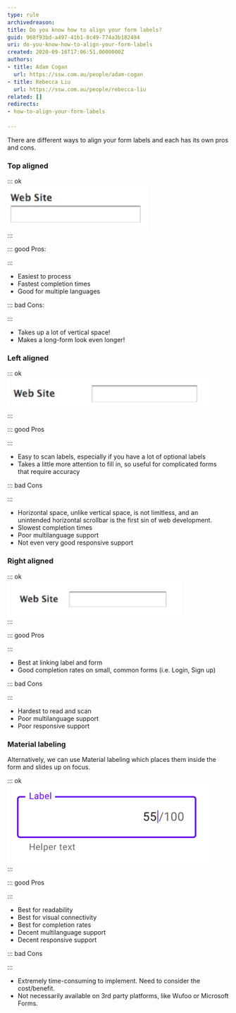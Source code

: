 ```yaml
---
type: rule
archivedreason: 
title: Do you know how to align your form labels?
guid: 968f93bd-a497-41b1-8c49-774a3b182494
uri: do-you-know-how-to-align-your-form-labels
created: 2020-09-16T17:06:51.0000000Z
authors:
- title: Adam Cogan
  url: https://ssw.com.au/people/adam-cogan
- title: Rebecca Liu
  url: https://ssw.com.au/people/rebecca-liu
related: []
redirects:
- how-to-align-your-form-labels

---
```


There are different ways to align your form labels and each has its own pros and cons.

<!--endintro-->

### Top aligned

::: ok  
![](label-top-aligned.png)  
:::

::: good
Pros:

:::



* Easiest to process
* Fastest completion times
* Good for multiple languages


::: bad
Cons:

:::

* Takes up a lot of vertical space!
* Makes a long-form look even longer!


### Left aligned


::: ok  
![](label-left-aligned.png)  
:::

::: good
Pros

:::

* Easy to scan labels, especially if you have a lot of optional labels
* Takes a little more attention to fill in, so useful for complicated forms that require accuracy


::: bad
Cons

:::

* Horizontal space, unlike vertical space, is not limitless, and an unintended horizontal scrollbar is the first sin of web development.
* Slowest completion times
* Poor multilanguage support
* Not even very good responsive support


### Right aligned

::: ok  
![](label-right-aligned.png)  
:::

::: good
Pros

:::

* Best at linking label and form
* Good completion rates on small, common forms (i.e. Login, Sign up)


::: bad
Cons

:::

* Hardest to read and scan
* Poor multilanguage support
* Poor responsive support


### Material labeling

Alternatively, we can use Material labeling which places them inside the form and slides up on focus.


::: ok  
![](label-material-labeling.png)  
:::

::: good
Pros

:::

* Best for readability
* Best for visual connectivity
* Best for completion rates
* Decent multilanguage support
* Decent responsive support


::: bad
Cons

:::

* Extremely time-consuming to implement. Need to consider the cost/benefit.
* Not necessarily available on 3rd party platforms, like Wufoo or Microsoft Forms.
